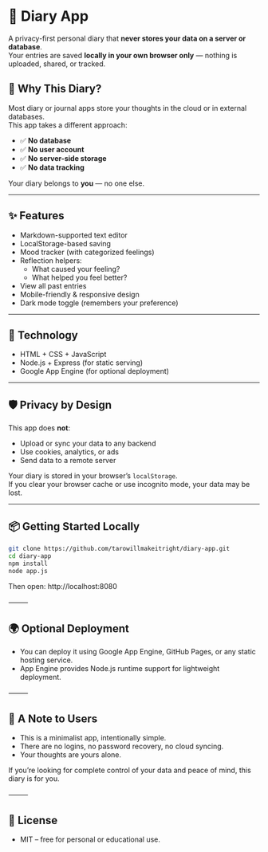 # 📝 Diary App

A privacy-first personal diary that **never stores your data on a server or database**.  
Your entries are saved **locally in your own browser only** — nothing is uploaded, shared, or tracked.

## 🔐 Why This Diary?

Most diary or journal apps store your thoughts in the cloud or in external databases.  
This app takes a different approach:

- ✅ **No database**
- ✅ **No user account**
- ✅ **No server-side storage**
- ✅ **No data tracking**

Your diary belongs to **you** — no one else.

---

## ✨ Features

- Markdown-supported text editor
- LocalStorage-based saving
- Mood tracker (with categorized feelings)
- Reflection helpers:
  - What caused your feeling?
  - What helped you feel better?
- View all past entries
- Mobile-friendly & responsive design
- Dark mode toggle (remembers your preference)

---

## 🚀 Technology

- HTML + CSS + JavaScript
- Node.js + Express (for static serving)
- Google App Engine (for optional deployment)

---

## 🛡 Privacy by Design

This app does **not**:

- Upload or sync your data to any backend
- Use cookies, analytics, or ads
- Send data to a remote server

Your diary is stored in your browser’s `localStorage`.  
If you clear your browser cache or use incognito mode, your data may be lost.

---

## 📦 Getting Started Locally

```bash
git clone https://github.com/tarowillmakeitright/diary-app.git
cd diary-app
npm install
node app.js
```
Then open: http://localhost:8080

⸻

## 🌍 Optional Deployment

- You can deploy it using Google App Engine, GitHub Pages, or any static hosting service.
- App Engine provides Node.js runtime support for lightweight deployment.

⸻

## 🙏 A Note to Users

- This is a minimalist app, intentionally simple.
- There are no logins, no password recovery, no cloud syncing.
- Your thoughts are yours alone.

If you’re looking for complete control of your data and peace of mind, this diary is for you.

⸻

## 🧠 License

- MIT – free for personal or educational use.
